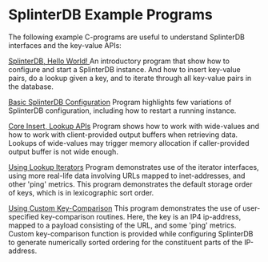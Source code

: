 # SplinterDB Example Programs

The following example C-programs are useful to understand SplinterDB interfaces and
the key-value APIs:

[SplinterDB, Hello World! ](./splinterdb_intro_example.c)
An introductory program that show how to configure and start a SplinterDB instance.
And how to insert key-value pairs, do a lookup given a key, and to iterate through
all key-value pairs in the database.

[Basic SplinterDB Configuration](./splinterdb_admin_config_example.c)
Program highlights few variations of SplinterDB configuration, including
how to restart a running instance.

[Core Insert, Lookup APIs](./splinterdb_apis_example.c)
Program shows how to work with wide-values and how to work with client-provided 
output buffers when retrieving data. Lookups of wide-values may trigger memory
allocation if caller-provided output buffer is not wide enough.

[Using Lookup Iterators](./splinterdb_iterators_example.c)
Program demonstrates use of the iterator interfaces, using more real-life data
involving URLs mapped to inet-addresses, and other 'ping' metrics. This program
demonstrates the default storage order of keys, which is in lexicographic sort order.

[Using Custom Key-Comparison](./splinterdb_custom_ipv4_addr_sortcmp_example.c)
This program demonstrates the use of user-specified key-comparison routines. Here,
the key is an IP4 ip-address, mapped to a payload consisting of the URL, and
some 'ping' metrics. Custom key-comparison function is provided while configuring
SplinterDB to generate numerically sorted ordering for the constituent parts of
the IP-address.


